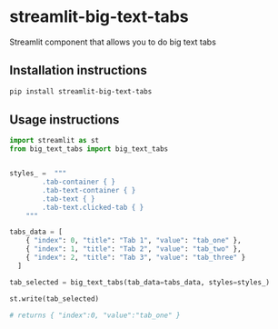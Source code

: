 # streamlit-big-text-tabs 

Streamlit component that allows you to do big text tabs

## Installation instructions

```sh
pip install streamlit-big-text-tabs 
```

## Usage instructions

```python
import streamlit as st
from big_text_tabs import big_text_tabs


styles_ =  """
        .tab-container { }
        .tab-text-container { }
        .tab-text { }
        .tab-text.clicked-tab { }
    """

tabs_data = [
    { "index": 0, "title": "Tab 1", "value": "tab_one" },
    { "index": 1, "title": "Tab 2", "value": "tab_two" },
    { "index": 2, "title": "Tab 3", "value": "tab_three" }
  ]

tab_selected = big_text_tabs(tab_data=tabs_data, styles=styles_)

st.write(tab_selected)

# returns { "index":0, "value":"tab_one" }
```